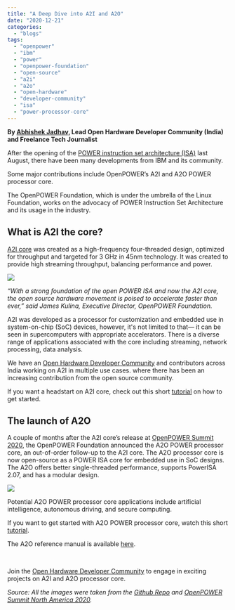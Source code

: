 ```yaml
---
title: "A Deep Dive into A2I and A2O"
date: "2020-12-21"
categories: 
  - "blogs"
tags: 
  - "openpower"
  - "ibm"
  - "power"
  - "openpower-foundation"
  - "open-source"
  - "a2i"
  - "a2o"
  - "open-hardware"
  - "developer-community"
  - "isa"
  - "power-processor-core"
---
```


**By [Abhishek Jadhav,](https://www.linkedin.com/in/abhishek-jadhav-60b30060/) Lead Open Hardware Developer Community (India) and Freelance Tech Journalist**

After the opening of the [POWER instruction set architecture (ISA)](https://newsroom.ibm.com/2019-08-21-IBM-Demonstrates-Commitment-to-Open-Hardware-Movement) last August, there have been many developments from IBM and its community. 

Some major contributions include OpenPOWER’s A2I and A2O POWER processor core. 

The OpenPOWER Foundation, which is under the umbrella of the Linux Foundation, works on the advocacy of POWER Instruction Set Architecture and its usage in the industry. 

## **What is A2I the core?**

[A2I core](https://github.com/openpower-cores/a2i/blob/master/rel/doc/A2_BGQ.pdf) was created as a high-frequency four-threaded design, optimized for throughput and targeted for 3 GHz in 45nm technology. It was created to provide high streaming throughput, balancing performance and power.

_![](images/IB1-1024x680.png)_

_“With a strong foundation of the open POWER ISA and now the A2I core, the open source hardware movement is poised to accelerate faster than ever,” said James Kulina, Executive Director, OpenPOWER Foundation._

A2I was developed as a processor for customization and embedded use in system-on-chip (SoC) devices, however, it's not limited to that— it can be seen in supercomputers with appropriate accelerators. There is a diverse range of applications associated with the core including streaming, network processing, data analysis. 

We have an [Open Hardware Developer Community](https://www.linkedin.com/groups/12431698/) and contributors across India working on A2I in multiple use cases. where there has been an increasing contribution from the open source community. 

If you want a headstart on A2I core, check out this short [tutorial](https://github.com/openpower-cores/a2i/blob/master/rel/doc/a2_build_video.md) on how to get started. 

## **The launch of A2O**

A couple of months after the A2I core’s release at [OpenPOWER Summit 2020](https://events.linuxfoundation.org/openpower-summit-north-america/), the OpenPOWER Foundation announced the A2O POWER processor core, an out-of-order follow-up to the A2I core. The A2O processor core is now open-source as a POWER ISA core for embedded use in SoC designs. The A2O offers better single-threaded performance, supports PowerISA 2.07, and has a modular design.

![](images/IMB2-1024x575.png)

Potential A2O POWER processor core applications include artificial intelligence, autonomous driving, and secure computing. 

If you want to get started with A2O POWER processor core, watch this short [tutorial](https://github.com/openpower-cores/a2o/blob/master/rel/doc/a2_build_video.md). 

The A2O reference manual is available [here](https://github.com/openpower-cores/a2o/blob/master/rel/doc/A2O_UM.pdf). 

 

Join the [Open Hardware Developer Community](https://www.linkedin.com/groups/12431698/) to engage in exciting projects on A2I and A2O processor core. 

_Source: All the images were taken from the_ [_Github Repo_](https://github.com/openpower-cores/a2i/tree/master/rel/doc) _and_ [_OpenPOWER Summit North America 2020_](https://openpowerna2020.sched.com/event/eOyb/ibm-open-sources-the-a2o-core-bill-flynn-ibm)_._
